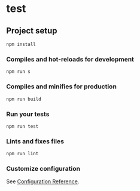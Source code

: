 # test

## Project setup
```
npm install
```

### Compiles and hot-reloads for development
```
npm run s
```

### Compiles and minifies for production
```
npm run build
```

### Run your tests
```
npm run test
```

### Lints and fixes files
```
npm run lint
```

### Customize configuration
See [Configuration Reference](https://cli.vuejs.org/config/).
